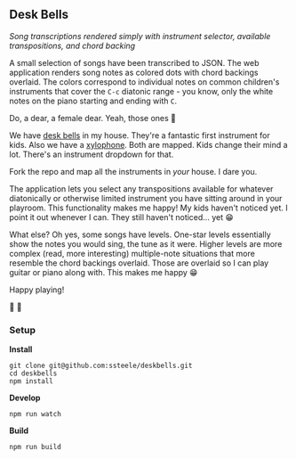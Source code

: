 ## Desk Bells

*Song transcriptions rendered simply with instrument selector, available transpositions, and chord backing*

A small selection of songs have been transcribed to JSON. The web application renders song notes as colored dots with chord backings overlaid. The colors correspond to individual notes on common children's instruments that cover the `C-c` diatonic range - you know, only the white notes on the piano starting and ending with `C`.

Do, a dear, a female dear. Yeah, those ones :slightly_smiling_face:

We have [desk bells](https://rhythmband.com/collections/bells/products/8-note-kidsplay-desk-bell-set "Rhythm Band Instruments") in my house. They're a fantastic first instrument for kids. Also we have a [xylophone](https://www.agreatlifebrand.com/products-glockenspiel-xylophone-for-kids-best-for-your-little-musician "A Great Life"). Both are mapped. Kids change their mind a lot. There's an instrument dropdown for that.

Fork the repo and map all the instruments in _your_ house. I dare you.

The application lets you select any transpositions available for whatever diatonically or otherwise limited instrument you have sitting around in your playroom. This functionality makes me happy!  My kids haven't noticed yet. I point it out whenever I can. They still haven't noticed... yet :grin:

What else? Oh yes, some songs have levels. One-star levels essentially show the notes you would sing, the tune as it were. Higher levels are more complex (read, more interesting) multiple-note situations that more resemble the chord backings overlaid. Those are overlaid so I can play guitar or piano along with. This makes me happy :grin:

Happy playing!

:bell: :bell:

### Setup

**Install**

    git clone git@github.com:ssteele/deskbells.git
    cd deskbells
    npm install

**Develop**

    npm run watch

**Build**

    npm run build
